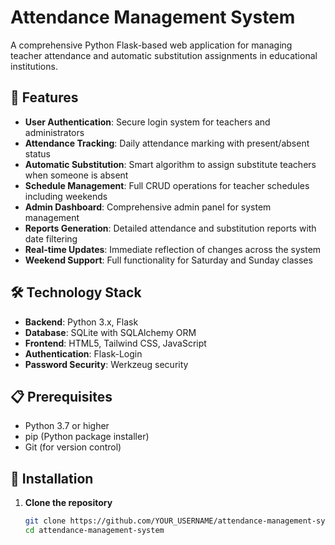 # Attendance Management System

A comprehensive Python Flask-based web application for managing teacher attendance and automatic substitution assignments in educational institutions.

## 🌟 Features

- **User Authentication**: Secure login system for teachers and administrators
- **Attendance Tracking**: Daily attendance marking with present/absent status
- **Automatic Substitution**: Smart algorithm to assign substitute teachers when someone is absent
- **Schedule Management**: Full CRUD operations for teacher schedules including weekends
- **Admin Dashboard**: Comprehensive admin panel for system management
- **Reports Generation**: Detailed attendance and substitution reports with date filtering
- **Real-time Updates**: Immediate reflection of changes across the system
- **Weekend Support**: Full functionality for Saturday and Sunday classes

## 🛠️ Technology Stack

- **Backend**: Python 3.x, Flask
- **Database**: SQLite with SQLAlchemy ORM
- **Frontend**: HTML5, Tailwind CSS, JavaScript
- **Authentication**: Flask-Login
- **Password Security**: Werkzeug security

## 📋 Prerequisites

- Python 3.7 or higher
- pip (Python package installer)
- Git (for version control)

## 🚀 Installation

1. **Clone the repository**
   ```bash
   git clone https://github.com/YOUR_USERNAME/attendance-management-system.git
   cd attendance-management-system